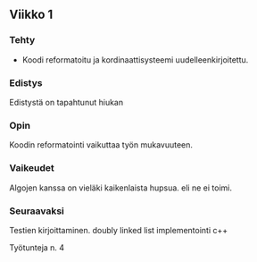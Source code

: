 ## Viikko 1

### Tehty
- Koodi reformatoitu ja kordinaattisysteemi uudelleenkirjoitettu.

### Edistys
Edistystä on tapahtunut hiukan

### Opin
Koodin reformatointi vaikuttaa työn mukavuuteen.

### Vaikeudet
Algojen kanssa on vieläki kaikenlaista hupsua.
eli ne ei toimi.

### Seuraavaksi
Testien kirjoittaminen.
doubly linked list implementointi c++


Työtunteja n. 4